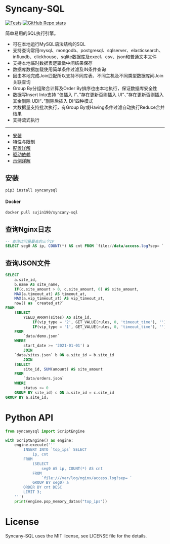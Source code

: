 # Syncany-SQL
[![Tests](https://img.shields.io/github/actions/workflow/status/snower/syncany-sql/ci.yml?label=tests)](https://github.com/snower/syncany-sql/actions/workflows/ci.yml)
[![GitHub Repo stars](https://img.shields.io/github/stars/snower/syncany-sql?style=social)](https://github.com/snower/syncany-sql/stargazers)

简单易用的SQL执行引擎。

- 可在本地运行MySQL语法结构的SQL
- 支持查询常用mysql、mongodb、postgresql、sqlserver、elasticsearch、influxdb、clickhouse、sqlite数据库及execl、csv、json和普通文本文件
- 支持本地临时数据表逻辑做中间结果保存
- 数据库数据加载使用简单条件过滤及IN条件查询
- 因由本地完成Join匹配所以支持不同库表、不同主机及不同类型数据库间Join关联查询
- Group By分组聚合计算及Order By排序也由本地执行，保证数据库安全性
- 数据写Insert Into支持 ”仅插入 I“、”存在更新否则插入 UI“、”存在更新否则插入其余删除 UDI“、”删除后插入 DI“四种模式
- 大数据量支持批次执行，有Group By或Having条件过滤自动执行Reduce合并结果
- 支持流式执行

-----

- [安装](#安装)
- [特性与限制](docs/feature-restrictions.md)
- [配置详解](docs/configure.md)
- [驱动依赖](docs/driver-dependency.md)
- [示例详解](examples)

## 安装

```bash
pip3 install syncanysql
```

#### Docker

```bash
docker pull sujin190/syncany-sql
```

## 查询Nginx日志

```sql
-- 查询访问量最高的三个IP
SELECT seg0 AS ip, COUNT(*) AS cnt FROM `file://data/access.log?sep= ` GROUP BY seg0 ORDER BY cnt DESC LIMIT 3;
```

## 查询JSON文件

```sql
SELECT
    a.site_id,
    b.name AS site_name,
    IF(c.site_amount > 0, c.site_amount, 0) AS site_amount,
    MAX(a.timeout_at) AS timeout_at,
    MAX(a.vip_timeout_at) AS vip_timeout_at,
    now() as `created_at?`
FROM
    (SELECT
        YIELD_ARRAY(sites) AS site_id,
            IF(vip_type = '2', GET_VALUE(rules, 0, 'timeout_time'), '') AS timeout_at,
            IF(vip_type = '1', GET_VALUE(rules, 0, 'timeout_time'), '') AS vip_timeout_at
    FROM
        `data/demo.json`
    WHERE
        start_date >= '2021-01-01') a
        JOIN
    `data/sites.json` b ON a.site_id = b.site_id
        JOIN
    (SELECT
        site_id, SUM(amount) AS site_amount
    FROM
        `data/orders.json`
    WHERE
        status <= 0
    GROUP BY site_id) c ON a.site_id = c.site_id
GROUP BY a.site_id;
```

# Python API

```python
from syncanysql import ScriptEngine

with ScriptEngine() as engine:
    engine.execute('''
        INSERT INTO `top_ips` SELECT
            ip, cnt
        FROM
            (SELECT
                seg0 AS ip, COUNT(*) AS cnt
            FROM
                `file:///var/log/nginx/access.log?sep= `
            GROUP BY seg0) a
        ORDER BY cnt DESC
        LIMIT 3;
    ''')
    print(engine.pop_memory_datas("top_ips"))
```

# License

Syncany-SQL uses the MIT license, see LICENSE file for the details.